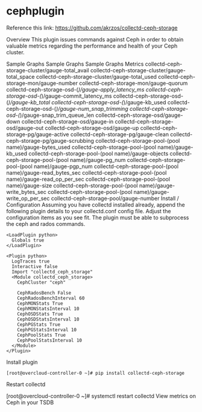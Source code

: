 # cephplugin

Reference this link: https://github.com/akrzos/collectd-ceph-storage

Overview
This plugin issues commands against Ceph in order to obtain valuable metrics regarding the performance and health of your Ceph cluster.

Sample Graphs
Sample Graphs
Sample Graphs
Metrics
collectd-ceph-storage-cluster/gauge-total_avail
collectd-ceph-storage-cluster/gauge-total_space
collectd-ceph-storage-cluster/gauge-total_used
collectd-ceph-storage-mon/gauge-number
collectd-ceph-storage-mon/gauge-quorum
collectd-ceph-storage-osd-(*)/gauge-apply_latency_ms
collectd-ceph-storage-osd-(*)/gauge-commit_latency_ms
collectd-ceph-storage-osd-(*)/gauge-kb_total
collectd-ceph-storage-osd-(*)/gauge-kb_used
collectd-ceph-storage-osd-(*)/gauge-num_snap_trimming
collectd-ceph-storage-osd-(*)/gauge-snap_trim_queue_len
collectd-ceph-storage-osd/gauge-down
collectd-ceph-storage-osd/gauge-in
collectd-ceph-storage-osd/gauge-out
collectd-ceph-storage-osd/gauge-up
collectd-ceph-storage-pg/gauge-active
collectd-ceph-storage-pg/gauge-clean
collectd-ceph-storage-pg/gauge-scrubbing
collectd-ceph-storage-pool-(pool name)/gauge-bytes_used
collectd-ceph-storage-pool-(pool name)/gauge-kb_used
collectd-ceph-storage-pool-(pool name)/gauge-objects
collectd-ceph-storage-pool-(pool name)/gauge-pg_num
collectd-ceph-storage-pool-(pool name)/gauge-pgp_num
collectd-ceph-storage-pool-(pool name)/gauge-read_bytes_sec
collectd-ceph-storage-pool-(pool name)/gauge-read_op_per_sec
collectd-ceph-storage-pool-(pool name)/gauge-size
collectd-ceph-storage-pool-(pool name)/gauge-write_bytes_sec
collectd-ceph-storage-pool-(pool name)/gauge-write_op_per_sec
collectd-ceph-storage-pool/gauge-number
Install / Configuration
Assuming you have collectd installed already, append the following plugin details to your collectd.conf config file. Adjust the configuration items as you see fit. The plugin must be able to subprocess the ceph and rados commands.

```
<LoadPlugin python>
  Globals true
</LoadPlugin>

<Plugin python>
  LogTraces true
  Interactive false
  Import "collectd_ceph_storage"
  <Module collectd_ceph_storage>
    CephCluster "ceph"

    CephRadosBench False
    CephRadosBenchInterval 60
    CephMONStats True
    CephMONStatsInterval 10
    CephOSDStats True
    CephOSDStatsInterval 10
    CephPGStats True
    CephPGStatsInterval 10
    CephPoolStats True
    CephPoolStatsInterval 10
  </Module>
</Plugin>
```
Install plugin

```
[root@overcloud-controller-0 ~]# pip install collectd-ceph-storage
```
Restart collectd

[root@overcloud-controller-0 ~]# systemctl restart collectd
View metrics on Ceph in your TSDB




